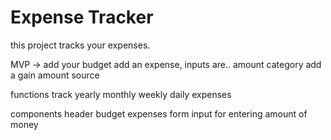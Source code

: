 # Expense Tracker

this project tracks your expenses.

MVP ->
  add your budget
  add an expense, inputs are..
    amount
    category
  add a gain
    amount
    source

functions 
  track yearly monthly weekly daily expenses

components
  header
  budget
  expenses
  form
    input for entering amount of money

